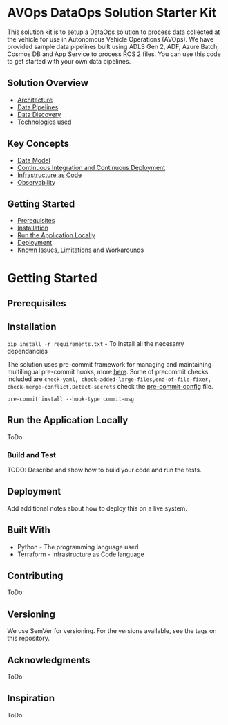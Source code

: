 # AVOps DataOps Solution Starter Kit 

This solution kit is to setup a DataOps solution to process data collected at the vehicle for use in Autonomous Vehicle Operations (AVOps).
We have provided sample data pipelines built using ADLS Gen 2, ADF, Azure Batch, Cosmos DB and App Service to process ROS 2 files.
You can use this code to get started with your own data pipelines.

## Solution Overview
* [Architecture](docs/architecture.md)
* [Data Pipelines](docs/data-pipelines.md)
* [Data Discovery](docs/data-discovery.md)
* [Technologies used](docs/tech-used.md)

## Key Concepts
* [Data Model](docs/data-model.md)
* [Continuous Integration and Continuous Deployment](docs/ci-cd.md)
* [Infrastructure as Code](docs/iac.md)
* [Observability](docs/observability.md)

## Getting Started
* [Prerequisites](#prerequisites)
* [Installation](#installation)
* [Run the Application Locally](#run-the-application-locally)
* [Deployment](#deployment)
* [Known Issues, Limitations and Workarounds](#issues)

# Getting Started

## Prerequisites
## Installation

`pip install -r requirements.txt` - To Install all the necesarry dependancies

The solution uses pre-commit framework for managing and maintaining multilingual pre-commit hooks, more [here](https://pre-commit.com/). Some of precommit checks included are  `check-yaml, check-added-large-files,end-of-file-fixer, check-merge-conflict,Detect-secrets` check the [pre-commit-config](.pre-commit-config.yaml) file.

`pre-commit install --hook-type commit-msg`

## Run the Application Locally
ToDo:
### Build and Test
TODO: Describe and show how to build your code and run the tests. 
## Deployment
Add additional notes about how to deploy this on a live system.
## Built With
- Python - The programming language used
- Terraform - Infrastructure as Code language
## Contributing
ToDo:

## Versioning
We use SemVer for versioning. For the versions available, see the tags on this repository.

## Acknowledgments
ToDo:

## Inspiration
ToDo:

